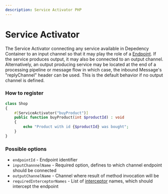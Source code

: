 ```yaml
---
description: Service Activator PHP
---
```


# Service Activator

The Service Activator connecting any service available in Depedency Container to an input channel so that it may play the role of a [Endpoint](./). If the service produces output, it may also be connected to an output channel. \
Alternatively, an output producing service may be located at the end of a processing pipeline or message flow in which case, the inbound Message's "replyChannel" header can be used. This is the default behavior if no output channel is defined.

### How to register

```php
class Shop
{
    #[ServiceActivator("buyProduct")] 
    public function buyProduct(int $productId) : void
    {
        echo "Product with id {$productId} was bought";
    }
}
```

### Possible options

* `endpointId` - Endpoint identifier&#x20;
* `inputChannnelName` - Required option, defines to which channel endpoint should be connected
* `outputChannelName` - Channel where result of method invocation will be&#x20;
* `requiredInterceptorNames` - List of [interceptor](../../../modelling/extending-messaging-middlewares/interceptors.md) names, which should intercept the endpoint
